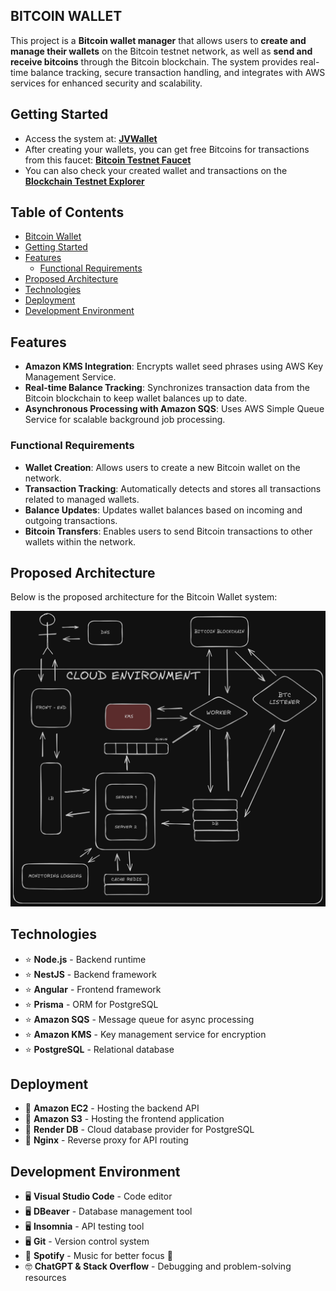 ## BITCOIN WALLET

This project is a **Bitcoin wallet manager** that allows users to **create and manage their wallets** on the Bitcoin testnet network, as well as **send and receive bitcoins** through the Bitcoin blockchain. The system provides real-time balance tracking, secure transaction handling, and integrates with AWS services for enhanced security and scalability.

## Getting Started

- Access the system at: **[JVWallet](https://front.jvwallet.site)**
- After creating your wallets, you can get free Bitcoins for transactions from this faucet: **[Bitcoin Testnet Faucet](https://coinfaucet.eu/en/btc-testnet/)**
- You can also check your created wallet and transactions on the **[Blockchain Testnet Explorer](https://blockstream.info/testnet/)**

## Table of Contents

- [Bitcoin Wallet](#bitcoin-wallet)
- [Getting Started](#getting-started)
- [Features](#features)
  - [Functional Requirements](#functional-requirements)
- [Proposed Architecture](#proposed-architecture)
- [Technologies](#technologies)
- [Deployment](#deployment)
- [Development Environment](#development-environment)

## Features

- **Amazon KMS Integration**: Encrypts wallet seed phrases using AWS Key Management Service.
- **Real-time Balance Tracking**: Synchronizes transaction data from the Bitcoin blockchain to keep wallet balances up to date.
- **Asynchronous Processing with Amazon SQS**: Uses AWS Simple Queue Service for scalable background job processing.

### Functional Requirements

- **Wallet Creation**: Allows users to create a new Bitcoin wallet on the network.
- **Transaction Tracking**: Automatically detects and stores all transactions related to managed wallets.
- **Balance Updates**: Updates wallet balances based on incoming and outgoing transactions.
- **Bitcoin Transfers**: Enables users to send Bitcoin transactions to other wallets within the network.

## Proposed Architecture

Below is the proposed architecture for the Bitcoin Wallet system:

![Bitcoin Wallet Architecture](/imgs/system-design.png)

## Technologies

- :star: **Node.js** - Backend runtime
- :star: **NestJS** - Backend framework
- :star: **Angular** - Frontend framework
- :star: **Prisma** - ORM for PostgreSQL
- :star: **Amazon SQS** - Message queue for async processing
- :star: **Amazon KMS** - Key management service for encryption
- :star: **PostgreSQL** - Relational database

## Deployment

- :rocket: **Amazon EC2** - Hosting the backend API
- :rocket: **Amazon S3** - Hosting the frontend application
- :rocket: **Render DB** - Cloud database provider for PostgreSQL
- :rocket: **Nginx** - Reverse proxy for API routing

## Development Environment

- :desktop_computer: **Visual Studio Code** - Code editor
- :desktop_computer: **DBeaver** - Database management tool
- :desktop_computer: **Insomnia** - API testing tool
- :desktop_computer: **Git** - Version control system
- :musical_note: **Spotify** - Music for better focus 🎵
- :nerd_face: **ChatGPT & Stack Overflow** - Debugging and problem-solving resources
